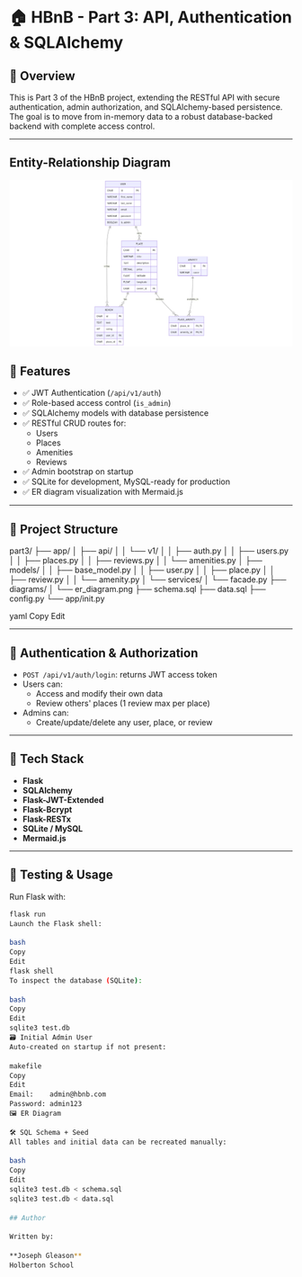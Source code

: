 # 🏠 HBnB - Part 3: API, Authentication & SQLAlchemy

## 📌 Overview

This is Part 3 of the HBnB project, extending the RESTful API with secure authentication, admin authorization, and SQLAlchemy-based persistence. The goal is to move from in-memory data to a robust database-backed backend with complete access control.

---
## Entity-Relationship Diagram

![ER Diagram](./diagrams/diagram.png)

## 🧩 Features

- ✅ JWT Authentication (`/api/v1/auth`)
- ✅ Role-based access control (`is_admin`)
- ✅ SQLAlchemy models with database persistence
- ✅ RESTful CRUD routes for:
  - Users
  - Places
  - Amenities
  - Reviews
- ✅ Admin bootstrap on startup
- ✅ SQLite for development, MySQL-ready for production
- ✅ ER diagram visualization with Mermaid.js

---

## 📂 Project Structure

part3/
├── app/
│ ├── api/
│ │ └── v1/
│ │ ├── auth.py
│ │ ├── users.py
│ │ ├── places.py
│ │ ├── reviews.py
│ │ └── amenities.py
│ ├── models/
│ │ ├── base_model.py
│ │ ├── user.py
│ │ ├── place.py
│ │ ├── review.py
│ │ └── amenity.py
│ └── services/
│ └── facade.py
├── diagrams/
│ └── er_diagram.png
├── schema.sql
├── data.sql
├── config.py
└── app/init.py

yaml
Copy
Edit

---

## 🔐 Authentication & Authorization

- `POST /api/v1/auth/login`: returns JWT access token
- Users can:
  - Access and modify their own data
  - Review others' places (1 review max per place)
- Admins can:
  - Create/update/delete any user, place, or review

---

## 🧠 Tech Stack

- **Flask**
- **SQLAlchemy**
- **Flask-JWT-Extended**
- **Flask-Bcrypt**
- **Flask-RESTx**
- **SQLite / MySQL**
- **Mermaid.js**

---

## 🧪 Testing & Usage

Run Flask with:

```bash
flask run
Launch the Flask shell:

bash
Copy
Edit
flask shell
To inspect the database (SQLite):

bash
Copy
Edit
sqlite3 test.db
🗃️ Initial Admin User
Auto-created on startup if not present:

makefile
Copy
Edit
Email:    admin@hbnb.com
Password: admin123
🖼️ ER Diagram

🛠️ SQL Schema + Seed
All tables and initial data can be recreated manually:

bash
Copy
Edit
sqlite3 test.db < schema.sql
sqlite3 test.db < data.sql

## Author

Written by:

**Joseph Gleason**  
Holberton School
```
